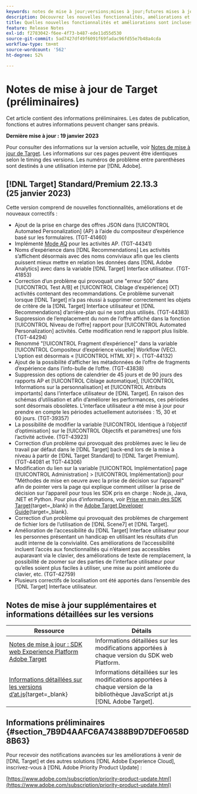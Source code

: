```yaml
---
keywords: notes de mise à jour;versions;mises à jour;futures mises à jour;améliorations;nouvelles fonctionnalités;correctifs;préliminaire
description: Découvrez les nouvelles fonctionnalités, améliorations et correctifs de la prochaine version d’Adobe Target, notamment les SDK, les API et les bibliothèques JavaScript.
title: Quelles nouvelles fonctionnalités et améliorations sont incluses dans la prochaine version ?
feature: Release Notes
exl-id: f2783042-f6ee-4f73-b487-ede11d55d530
source-git-commit: 5ad7427df49f6091f69fadac96fd55e7b48a4cda
workflow-type: tm+mt
source-wordcount: '562'
ht-degree: 52%

---
```


# Notes de mise à jour de Target (préliminaires)

Cet article contient des informations préliminaires. Les dates de publication, fonctions et autres informations peuvent changer sans préavis.

**Dernière mise à jour : 19 janvier 2023**

Pour consulter des informations sur la version actuelle, voir [Notes de mise à jour de Target](release-notes.md). Les informations sur ces pages peuvent être identiques selon le timing des versions. Les numéros de problème entre parenthèses sont destinés à une utilisation interne par [!DNL Adobe].

## [!DNL Target] Standard/Premium 22.13.3 (25 janvier 2023)

Cette version comprend de nouvelles fonctionnalités, améliorations et de nouveaux correctifs :

* Ajout de la prise en charge des offres JSON dans [!UICONTROL Automated Personalization] (AP) à l’aide du compositeur d’expérience basé sur les formulaires. (TGT-41460)
* Implémenté [Mode AQ](/help/main/c-activities/c-activity-qa/activity-qa.md) pour les activités AP. (TGT-44341)
* Noms d’expérience dans [!DNL Recommendations] Les activités s’affichent désormais avec des noms conviviaux afin que les clients puissent mieux mettre en relation les données dans [!DNL Adobe Analytics] avec dans la variable [!DNL Target] Interface utilisateur. (TGT-41853)
* Correction d’un problème qui provoquait une &quot;erreur 500&quot; dans [!UICONTROL Test A/B] et [!UICONTROL Ciblage d’expérience] (XT) activités contenant des recommandations. Ce problème survenait lorsque [!DNL Target] n’a pas réussi à supprimer correctement les objets de critère de la [!DNL Target] Interface utilisateur et [!DNL Recommendations] d’arrière-plan qui ne sont plus utilisés. (TGT-44383)
* Suppression de l’emplacement du nom de l’offre affiché dans la fonction [!UICONTROL Niveau de l’offre] rapport pour [!UICONTROL Automated Personalization] activités. Cette modification rend le rapport plus lisible. (TGT-44294)
* Renommé &quot;[!UICONTROL Fragment d’expérience]&quot; dans la variable [!UICONTROL Compositeur d’expérience visuelle] Workflow (VEC). L’option est désormais « [!UICONTROL HTML XF] ». (TGT-44132)
* Ajout de la possibilité d’afficher les métadonnées de l’offre de fragments d’expérience dans l’info-bulle de l’offre. (TGT-43838)
* Suppression des options de calendrier de 45 jours et de 90 jours des rapports AP et [!UICONTROL Ciblage automatique], [!UICONTROL Informations sur la personnalisation] et [!UICONTROL Attributs importants] dans l’interface utilisateur de [!DNL Target]. En raison des schémas d’utilisation et afin d’améliorer les performances, ces périodes sont désormais obsolètes. L’interface utilisateur a été mise à jour pour prendre en compte les périodes actuellement autorisées : 15, 30 et 60 jours. (TGT-39357)
* La possibilité de modifier la variable [!UICONTROL Identique à l’objectif d’optimisation] sur le [!UICONTROL Objectifs et paramètres] une fois l’activité activée. (TGT-43923)
* Correction d’un problème qui provoquait des problèmes avec le lieu de travail par défaut dans le [!DNL Target] back-end lors de la mise à niveau à partir de [!DNL Target Standard] to [!DNL Target Premium]. (TGT-44081 et TGT-44306)
* Modification du lien sur la variable [!UICONTROL Implémentation] page ([!UICONTROL Administration] > [!UICONTROL Implémentation]) pour &quot;Méthodes de mise en oeuvre avec la prise de décision sur l’appareil&quot; afin de pointer vers la page qui explique comment utiliser la prise de décision sur l’appareil pour tous les SDK pris en charge : Node.js, Java, .NET et Python. Pour plus d’informations, voir [Prise en main des SDK Target](https://developer.adobe.com/target/implement/server-side/sdk-guides/getting-started/){target=_blank} in the [Adobe Target Developer Guide](https://developer.adobe.com/target/){target=_blank}.
* Correction d’un problème qui provoquait des problèmes de chargement de fichier lors de l’utilisation de [!DNL Scene7] et [!DNL Target].
* Amélioration de l’accessibilité du [!DNL Target] Interface utilisateur pour les personnes présentant un handicap en utilisant les résultats d’un audit interne de la convivialité. Ces améliorations de l’accessibilité incluent l’accès aux fonctionnalités qui n’étaient pas accessibles auparavant via le clavier, des améliorations de texte de remplacement, la possibilité de zoomer sur des parties de l’interface utilisateur pour qu’elles soient plus faciles à utiliser, une mise au point améliorée du clavier, etc.   (TGT-42759)
* Plusieurs correctifs de localisation ont été apportés dans l’ensemble des [!DNL Target] Interface utilisateur.

## Notes de mise à jour supplémentaires et informations détaillées sur les versions

| Ressource | Détails |
|--- |--- |
| [Notes de mise à jour : SDK web Experience Platform Adobe Target](https://experienceleague.adobe.com/docs/experience-platform/edge/release-notes.html?lang=fr) | Informations détaillées sur les modifications apportées à chaque version du SDK web Platform. |
| [Informations détaillées sur les versions d’at.js](https://developer.adobe.com/target/implement/client-side/atjs/target-atjs-versions/){target=_blank} | Informations détaillées sur les modifications apportées à chaque version de la bibliothèque JavaScript at.js [!DNL Adobe Target]. |


## Informations préliminaires {#section_7B9D4AAFC6A74388B9D7DEF0658D8B63}

Pour recevoir des notifications avancées sur les améliorations à venir de [!DNL Target] et des autres solutions [!DNL Adobe Experience Cloud], inscrivez-vous à [!DNL Adobe Priority Product Update] :

[https://www.adobe.com/subscription/priority-product-update.html](https://www.adobe.com/subscription/priority-product-update.html)
